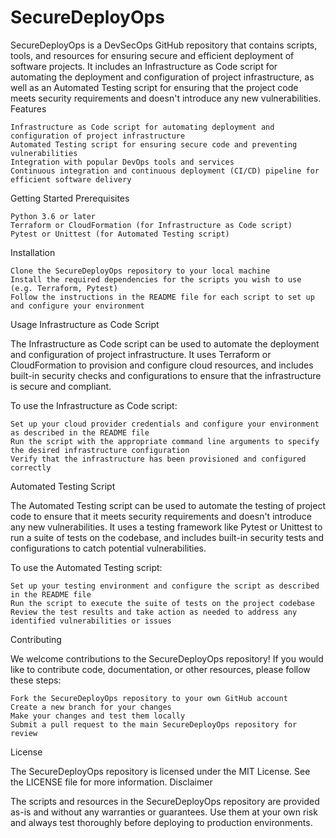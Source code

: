 # SecureDeployOps
SecureDeployOps is a DevSecOps GitHub repository that contains scripts, tools, and resources for ensuring secure and efficient deployment of software projects. It includes an Infrastructure as Code script for automating the deployment and configuration of project infrastructure, as well as an Automated Testing script for ensuring that the project code meets security requirements and doesn't introduce any new vulnerabilities.
Features

    Infrastructure as Code script for automating deployment and configuration of project infrastructure
    Automated Testing script for ensuring secure code and preventing vulnerabilities
    Integration with popular DevOps tools and services
    Continuous integration and continuous deployment (CI/CD) pipeline for efficient software delivery

Getting Started
Prerequisites

    Python 3.6 or later
    Terraform or CloudFormation (for Infrastructure as Code script)
    Pytest or Unittest (for Automated Testing script)

Installation

    Clone the SecureDeployOps repository to your local machine
    Install the required dependencies for the scripts you wish to use (e.g. Terraform, Pytest)
    Follow the instructions in the README file for each script to set up and configure your environment

Usage
Infrastructure as Code Script

The Infrastructure as Code script can be used to automate the deployment and configuration of project infrastructure. It uses Terraform or CloudFormation to provision and configure cloud resources, and includes built-in security checks and configurations to ensure that the infrastructure is secure and compliant.

To use the Infrastructure as Code script:

    Set up your cloud provider credentials and configure your environment as described in the README file
    Run the script with the appropriate command line arguments to specify the desired infrastructure configuration
    Verify that the infrastructure has been provisioned and configured correctly

Automated Testing Script

The Automated Testing script can be used to automate the testing of project code to ensure that it meets security requirements and doesn't introduce any new vulnerabilities. It uses a testing framework like Pytest or Unittest to run a suite of tests on the codebase, and includes built-in security tests and configurations to catch potential vulnerabilities.

To use the Automated Testing script:

    Set up your testing environment and configure the script as described in the README file
    Run the script to execute the suite of tests on the project codebase
    Review the test results and take action as needed to address any identified vulnerabilities or issues

Contributing

We welcome contributions to the SecureDeployOps repository! If you would like to contribute code, documentation, or other resources, please follow these steps:

    Fork the SecureDeployOps repository to your own GitHub account
    Create a new branch for your changes
    Make your changes and test them locally
    Submit a pull request to the main SecureDeployOps repository for review

License

The SecureDeployOps repository is licensed under the MIT License. See the LICENSE file for more information.
Disclaimer

The scripts and resources in the SecureDeployOps repository are provided as-is and without any warranties or guarantees. Use them at your own risk and always test thoroughly before deploying to production environments.
